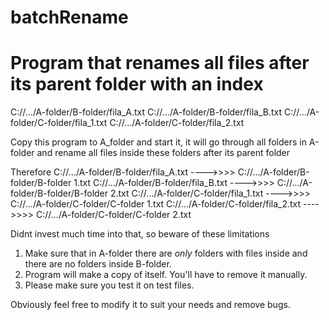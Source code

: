 # batchRename
# Program that renames all files after its parent folder with an index

C://.../A-folder/B-folder/fila_A.txt
C://.../A-folder/B-folder/fila_B.txt
C://.../A-folder/C-folder/fila_1.txt
C://.../A-folder/C-folder/fila_2.txt

Copy this program to A_folder and start it, it will go through all folders in A-folder and rename all files inside these folders after its parent folder

Therefore 
C://.../A-folder/B-folder/fila_A.txt ---->>>> C://.../A-folder/B-folder/B-folder 1.txt
C://.../A-folder/B-folder/fila_B.txt ---->>>> C://.../A-folder/B-folder/B-folder 2.txt
C://.../A-folder/C-folder/fila_1.txt ---->>>> C://.../A-folder/C-folder/C-folder 1.txt
C://.../A-folder/C-folder/fila_2.txt ---->>>> C://.../A-folder/C-folder/C-folder 2.txt

Didnt invest much time into that, so beware of these limitations
1. Make sure that in A-folder there are _only_ folders with files inside and there are no folders inside B-folder. 
2. Program will make a copy of itself. You'll have to remove it manually.
3. Please make sure you test it on test files. 


Obviously feel free to modify it to suit your needs and remove bugs. 
